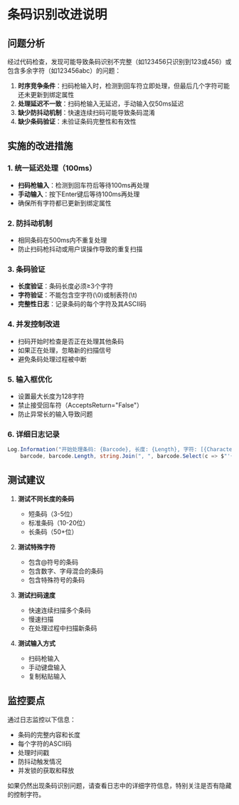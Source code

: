# 条码识别改进说明

## 问题分析

经过代码检查，发现可能导致条码识别不完整（如123456只识别到123或456）或包含多余字符（如123456abc）的问题：

1. **时序竞争条件**：扫码枪输入时，检测到回车符立即处理，但最后几个字符可能还未更新到绑定属性
2. **处理延迟不一致**：扫码枪输入无延迟，手动输入仅50ms延迟
3. **缺少防抖动机制**：快速连续扫码可能导致条码混淆
4. **缺少条码验证**：未验证条码完整性和有效性

## 实施的改进措施

### 1. 统一延迟处理（100ms）
- **扫码枪输入**：检测到回车符后等待100ms再处理
- **手动输入**：按下Enter键后等待100ms再处理
- 确保所有字符都已更新到绑定属性

### 2. 防抖动机制
- 相同条码在500ms内不重复处理
- 防止扫码枪抖动或用户误操作导致的重复扫描

### 3. 条码验证
- **长度验证**：条码长度必须≥3个字符
- **字符验证**：不能包含空字符(\0)或制表符(\t)
- **完整性日志**：记录条码的每个字符及其ASCII码

### 4. 并发控制改进
- 扫码开始时检查是否正在处理其他条码
- 如果正在处理，忽略新的扫描信号
- 避免条码处理过程被中断

### 5. 输入框优化
- 设置最大长度为128字符
- 禁止接受回车符（AcceptsReturn="False"）
- 防止异常长的输入导致问题

### 6. 详细日志记录
```csharp
Log.Information("开始处理条码: {Barcode}, 长度: {Length}, 字符: [{Characters}]", 
    barcode, barcode.Length, string.Join(", ", barcode.Select(c => $"'{c}'({(int)c})")));
```

## 测试建议

1. **测试不同长度的条码**
   - 短条码（3-5位）
   - 标准条码（10-20位）
   - 长条码（50+位）

2. **测试特殊字符**
   - 包含@符号的条码
   - 包含数字、字母混合的条码
   - 包含特殊符号的条码

3. **测试扫码速度**
   - 快速连续扫描多个条码
   - 慢速扫描
   - 在处理过程中扫描新条码

4. **测试输入方式**
   - 扫码枪输入
   - 手动键盘输入
   - 复制粘贴输入

## 监控要点

通过日志监控以下信息：
- 条码的完整内容和长度
- 每个字符的ASCII码
- 处理时间戳
- 防抖动触发情况
- 并发锁的获取和释放

如果仍然出现条码识别问题，请查看日志中的详细字符信息，特别关注是否有隐藏的控制字符。 